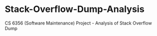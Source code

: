 Stack-Overflow-Dump-Analysis
============================

CS 6356 (Software Maintenance) Project - Analysis of Stack Overflow Dump
